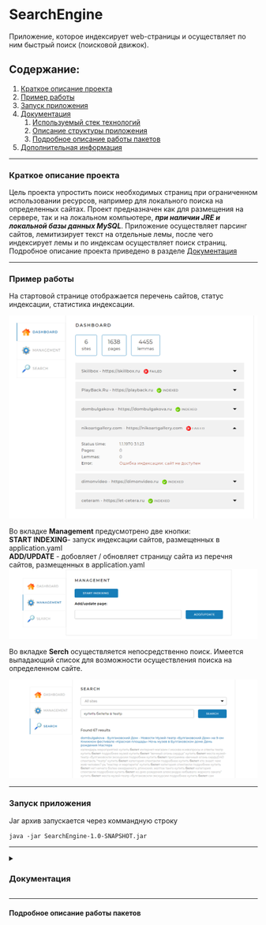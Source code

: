 # SearchEngine
Приложение, которое индексирует web-страницы и осуществляет по ним быстрый поиск (поисковой движок). 
## Содержание:
 1. [Краткое описание проекта](#Description)
 2. [Пример работы](#Example)
 3. [Запуск приложения](#Setup)
 4. [Документация](#Documentation)
    1. [Используемый стек технологий](#Steck)
    2. [Описание структуры приложения](#Application-structure)
    3. [Подробное описание работы пакетов](#Description-Package)
 5. [Дополнительная информация](#Additional-information)
***
<a name="Description"></a>
### Краткое описание проекта 
Цель проекта упростить поиск необходимых страниц при ограниченном использовании ресурсов, например для локального поиска на определенных сайтах. 
Проект предназначен как для размещения на сервере, так и на локальном компьютере, ***при наличии JRE и локальной базы данных MySQL***.
Приложение осуществляет парсинг сайтов, лемитизирует текст на отдельные лемы, после чего индексирует лемы и по индексам осуществляет поиск страниц. 
Подробное описание проекта приведено в разделе [Документация](#Documentation)
***
<a name="Example"></a>
### Пример работы 
На стартовой странице отображается перечень сайтов, статус индексации, статистика индексации.

![start screen.png](/AssetsForReadMe/start%20screen.png)

Во вкладке **Management** предусмотрено две кнопки:<br>
**START INDEXING**- запуск индексации сайтов, размещенных в application.yaml<br>
**ADD/UPDATE** - добовляет / обновляет страницу сайта из перечня сайтов, размещенных в application.yaml
![Management](/AssetsForReadMe/Management.png)

Во вкладке **Serch** осуществляется непосредственно поиск. Имеется выпадающий список для возможности осуществления поиска на определенном сайте. 

![Serch](AssetsForReadMe/Search.png)
***
<a name="Setup"></a>
### Запуск приложения 
Jar архив запускается через коммандную строку 
```
java -jar SearchEngine-1.0-SNAPSHOT.jar
```

***
<a name="Documentation"></a>
<details>
<summary>
 
### Документация
<a name="Steck"></a>
</summary>

<details>
<summary>
 
#### Используемый стек технологий
</summary>
- Java 17<br>
- Spring Boot (v2.7.1)<br>
- Spring MVC<br>
- Spring Data<br>
- Lombok<br>
- MySql<br>
- Jsoup<br>
- Maven<br>
</details>
<details>
<summary>
 
#### Описание структуры приложения
</summary>

````
+- searchEngine
   +- src
   |   +- main
   |      +- java
   |      |   +- searchengine
   |      |       +- config
   |      |       |   +- MvcConfig.java
   |      |       |   +- Site.java
   |      |       |   +- SitesList.java
   |      |       +- controllers
   |      |       |   +- ApiController.java
   |      |       |   +- DefaultController.java
   |      |       +- dto
   |      |       |   +- searchModel
   |      |       |   |   +- DtoSearchPageInfo.java
   |      |       |   |   +- ResultSearch.java
   |      |       |   +- statistics
   |      |       |   |   +- DetailedStatisticsItem.java
   |      |       |   |   +- StatisticsData.java
   |      |       |   |   +- StatisticsResponse.java
   |      |       |   |   +- TotalStatistics.java
   |      |       |   +- StatusRequest.java
   |      |       +- model
   |      +- resources
   |              +- repository
   |              +- services
   |              +- utility
   +- AssetsForReadMe
   |
   +- README.md
   +- application.yaml
   +- pom.xml
````

</details>





</details>




***
#### Подробное описание работы пакетов 
